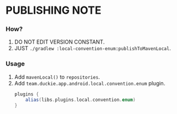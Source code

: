 # PUBLISHING NOTE

### How?

1. DO NOT EDIT VERSION CONSTANT.
2. JUST `./gradlew :local-convention-enum:publishToMavenLocal`.

### Usage

1. Add `mavenLocal()` to `repositories`.
2. Add `team.duckie.app.android.local.convention.enum` plugin.
   ```gradle
   plugins {
       alias(libs.plugins.local.convention.enum)
   }
   ```

